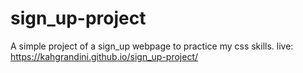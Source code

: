 # sign_up-project
A simple project of a sign_up webpage to practice my css skills.
live:  https://kahgrandini.github.io/sign_up-project/
